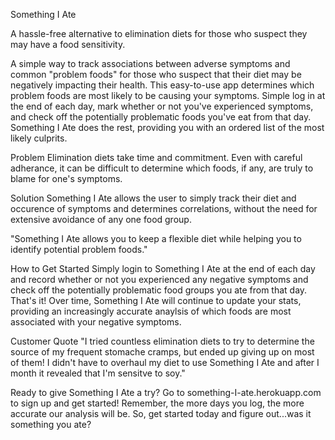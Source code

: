 Something I Ate

A hassle-free alternative to elimination diets for those who suspect they may have a food sensitivity.

A simple way to track associations between adverse symptoms and common "problem foods" for those who suspect that their diet may be negatively impacting their health. This easy-to-use app determines which problem foods are most likely to be causing your symptoms. Simple log in at the end of each day, mark whether or not you've experienced symptoms, and check off the potentially problematic foods you've eat from that day. Something I Ate does the rest, providing you with an ordered list of the most likely culprits.

Problem
Elimination diets take time and commitment. Even with careful adherance, it can be difficult to determine which foods, if any, are truly to blame for one's symptoms.

Solution
Something I Ate allows the user to simply track their diet and occurence of symptoms and determines correlations, without the need for extensive avoidance of any one food group.

"Something I Ate allows you to keep a flexible diet while helping you to identify potential problem foods."

How to Get Started
Simply login to Something I Ate at the end of each day and record whether or not you experienced any negative symptoms and check off the potentially problematic food groups you ate from that day. That's it! Over time, Something I Ate will continue to update your stats, providing an increasingly accurate anaylsis of which foods are most associated with your negative symptoms.

Customer Quote
"I tried countless elimination diets to try to determine the source of my frequent stomache cramps, but ended up giving up on most of them! I didn't have to overhaul my diet to use Something I Ate and after I month it revealed that I'm sensitve to soy."

Ready to give Something I Ate a try? Go to something-I-ate.herokuapp.com to sign up and get started! Remember, the more days you log, the more accurate our analysis will be. So, get started today and figure out...was it something you ate?

